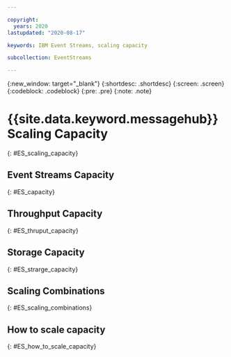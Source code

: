 ```yaml
---

copyright:
  years: 2020
lastupdated: "2020-08-17"

keywords: IBM Event Streams, scaling capacity

subcollection: EventStreams

---
```


{:new_window: target="_blank"}
{:shortdesc: .shortdesc}
{:screen: .screen}
{:codeblock: .codeblock}
{:pre: .pre}
{:note: .note}


# {{site.data.keyword.messagehub}} Scaling Capacity
{: #ES_scaling_capacity}

## Event Streams Capacity
{: #ES_capacity}

## Throughput Capacity
{: #ES_thruput_capacity}

## Storage Capacity
{: #ES_strarge_capacity}

## Scaling Combinations
{: #ES_scaling_combinations}

## How to scale capacity
{: #ES_how_to_scale_capacity}

